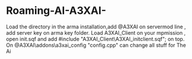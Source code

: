 # Roaming-AI-A3XAI-
Load the directory in the arma installation,add @A3XAI on servermod line , add server key on arma key folder.
Load A3XAI_Client on your mpmission , open init.sqf and add #include "A3XAI_Client\A3XAI_initclient.sqf"; on top.
On @A3XAI\addons\a3xai_config "config.cpp" can change all stuff for The Ai
